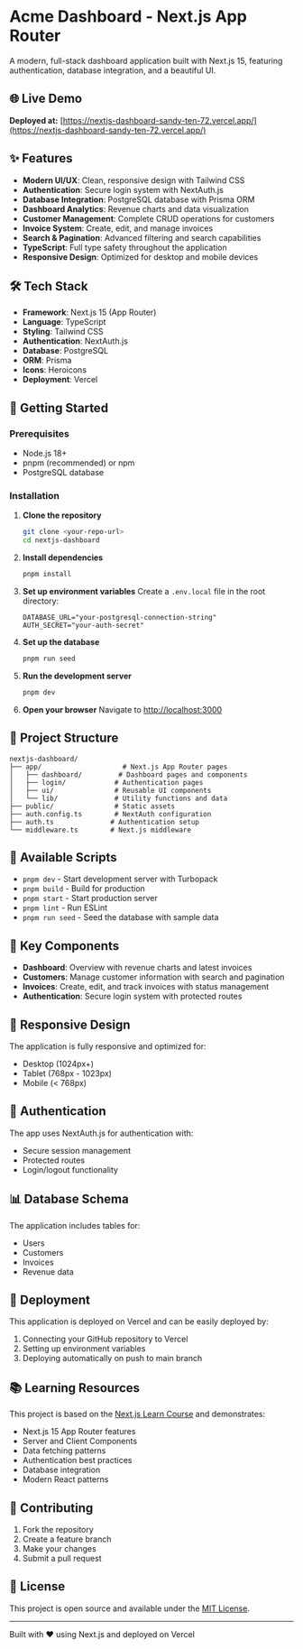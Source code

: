 # Acme Dashboard - Next.js App Router

A modern, full-stack dashboard application built with Next.js 15, featuring authentication, database integration, and a beautiful UI.

## 🌐 Live Demo

**Deployed at:** [https://nextjs-dashboard-sandy-ten-72.vercel.app/](https://nextjs-dashboard-sandy-ten-72.vercel.app/)

## ✨ Features

- **Modern UI/UX**: Clean, responsive design with Tailwind CSS
- **Authentication**: Secure login system with NextAuth.js
- **Database Integration**: PostgreSQL database with Prisma ORM
- **Dashboard Analytics**: Revenue charts and data visualization
- **Customer Management**: Complete CRUD operations for customers
- **Invoice System**: Create, edit, and manage invoices
- **Search & Pagination**: Advanced filtering and search capabilities
- **TypeScript**: Full type safety throughout the application
- **Responsive Design**: Optimized for desktop and mobile devices

## 🛠️ Tech Stack

- **Framework**: Next.js 15 (App Router)
- **Language**: TypeScript
- **Styling**: Tailwind CSS
- **Authentication**: NextAuth.js
- **Database**: PostgreSQL
- **ORM**: Prisma
- **Icons**: Heroicons
- **Deployment**: Vercel

## 🚀 Getting Started

### Prerequisites

- Node.js 18+
- pnpm (recommended) or npm
- PostgreSQL database

### Installation

1. **Clone the repository**

   ```bash
   git clone <your-repo-url>
   cd nextjs-dashboard
   ```

2. **Install dependencies**

   ```bash
   pnpm install
   ```

3. **Set up environment variables**
   Create a `.env.local` file in the root directory:

   ```env
   DATABASE_URL="your-postgresql-connection-string"
   AUTH_SECRET="your-auth-secret"
   ```

4. **Set up the database**

   ```bash
   pnpm run seed
   ```

5. **Run the development server**

   ```bash
   pnpm dev
   ```

6. **Open your browser**
   Navigate to [http://localhost:3000](http://localhost:3000)

## 📁 Project Structure

```
nextjs-dashboard/
├── app/                    # Next.js App Router pages
│   ├── dashboard/         # Dashboard pages and components
│   ├── login/            # Authentication pages
│   ├── ui/               # Reusable UI components
│   └── lib/              # Utility functions and data
├── public/               # Static assets
├── auth.config.ts        # NextAuth configuration
├── auth.ts              # Authentication setup
└── middleware.ts        # Next.js middleware
```

## 🔧 Available Scripts

- `pnpm dev` - Start development server with Turbopack
- `pnpm build` - Build for production
- `pnpm start` - Start production server
- `pnpm lint` - Run ESLint
- `pnpm run seed` - Seed the database with sample data

## 🎨 Key Components

- **Dashboard**: Overview with revenue charts and latest invoices
- **Customers**: Manage customer information with search and pagination
- **Invoices**: Create, edit, and track invoices with status management
- **Authentication**: Secure login system with protected routes

## 📱 Responsive Design

The application is fully responsive and optimized for:

- Desktop (1024px+)
- Tablet (768px - 1023px)
- Mobile (< 768px)

## 🔐 Authentication

The app uses NextAuth.js for authentication with:

- Secure session management
- Protected routes
- Login/logout functionality

## 📊 Database Schema

The application includes tables for:

- Users
- Customers
- Invoices
- Revenue data

## 🚀 Deployment

This application is deployed on Vercel and can be easily deployed by:

1. Connecting your GitHub repository to Vercel
2. Setting up environment variables
3. Deploying automatically on push to main branch

## 📚 Learning Resources

This project is based on the [Next.js Learn Course](https://nextjs.org/learn) and demonstrates:

- Next.js 15 App Router features
- Server and Client Components
- Data fetching patterns
- Authentication best practices
- Database integration
- Modern React patterns

## 🤝 Contributing

1. Fork the repository
2. Create a feature branch
3. Make your changes
4. Submit a pull request

## 📄 License

This project is open source and available under the [MIT License](LICENSE).

---

Built with ❤️ using Next.js and deployed on Vercel
